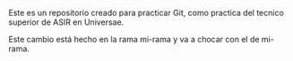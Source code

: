 Este es un repositorio creado para practicar Git, como practica del tecnico superior de ASIR en Universae.

Este cambio está hecho en la rama mi-rama y va a chocar con el de mi-rama.
